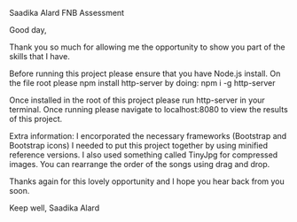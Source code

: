 Saadika Alard FNB Assessment

Good day,

Thank you so much for allowing me the opportunity to show you part of the skills that I have. 

Before running this project please ensure that you have Node.js install. On the file root please npm install http-server by doing:
npm i -g http-server

Once installed in the root of this project please run http-server in your terminal. Once running please navigate to localhost:8080 to view the results of this project.

Extra information:
I encorporated the necessary frameworks (Bootstrap and Bootstrap icons) I needed to put this project together by using minified reference versions. I also used something called TinyJpg for compressed images. You can rearrange the order of the songs using drag and drop.

Thanks again for this lovely opportunity and I hope you hear back from you soon.

Keep well,
Saadika Alard
